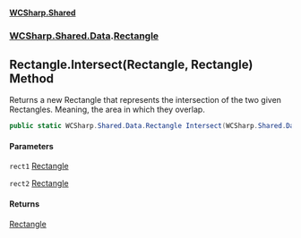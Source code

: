 #### [WCSharp.Shared](README.md 'README')
### [WCSharp.Shared.Data](WCSharp.Shared.Data.md 'WCSharp.Shared.Data').[Rectangle](WCSharp.Shared.Data.Rectangle.md 'WCSharp.Shared.Data.Rectangle')

## Rectangle.Intersect(Rectangle, Rectangle) Method

Returns a new Rectangle that represents the intersection of the two given Rectangles. Meaning, the area in which they overlap.

```csharp
public static WCSharp.Shared.Data.Rectangle Intersect(WCSharp.Shared.Data.Rectangle rect1, WCSharp.Shared.Data.Rectangle rect2);
```
#### Parameters

<a name='WCSharp.Shared.Data.Rectangle.Intersect(WCSharp.Shared.Data.Rectangle,WCSharp.Shared.Data.Rectangle).rect1'></a>

`rect1` [Rectangle](WCSharp.Shared.Data.Rectangle.md 'WCSharp.Shared.Data.Rectangle')

<a name='WCSharp.Shared.Data.Rectangle.Intersect(WCSharp.Shared.Data.Rectangle,WCSharp.Shared.Data.Rectangle).rect2'></a>

`rect2` [Rectangle](WCSharp.Shared.Data.Rectangle.md 'WCSharp.Shared.Data.Rectangle')

#### Returns
[Rectangle](WCSharp.Shared.Data.Rectangle.md 'WCSharp.Shared.Data.Rectangle')